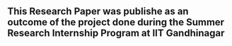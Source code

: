 ## This Research Paper was publishe as an outcome of the project done during the Summer Research Internship Program at IIT Gandhinagar
